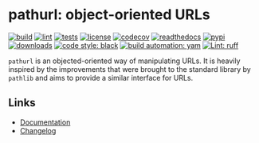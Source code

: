 # pathurl: object-oriented URLs

[![build][build_badge]][build_url]
[![lint][lint_badge]][lint_url]
[![tests][test_badge]][test_url]
[![license][licence_badge]][licence_url]
[![codecov][codecov_badge]][codecov_url]
[![readthedocs][readthedocs_badge]][readthedocs_url]
[![pypi][pypi_badge]][pypi_url]
[![downloads][pepy_badge]][pepy_url]
[![code style: black][black_badge]][black_url]
[![build automation: yam][yam_badge]][yam_url]
[![Lint: ruff][ruff_badge]][ruff_url]

`pathurl` is an objected-oriented way of manipulating URLs. It is heavily inspired by
the improvements that were brought to the standard library by `pathlib` and aims to provide
a similar interface for URLs.

## Links

-   [Documentation]
-   [Changelog]

[build_badge]: https://github.com/spapanik/pathurl/actions/workflows/build.yml/badge.svg
[build_url]: https://github.com/spapanik/pathurl/actions/workflows/build.yml
[lint_badge]: https://github.com/spapanik/pathurl/actions/workflows/lint.yml/badge.svg
[lint_url]: https://github.com/spapanik/pathurl/actions/workflows/lint.yml
[test_badge]: https://github.com/spapanik/pathurl/actions/workflows/tests.yml/badge.svg
[test_url]: https://github.com/spapanik/pathurl/actions/workflows/tests.yml
[licence_badge]: https://img.shields.io/pypi/l/pathurl
[licence_url]: https://pathurl.readthedocs.io/en/stable/LICENSE/
[codecov_badge]: https://codecov.io/github/spapanik/pathurl/graph/badge.svg?token=Q20F84BW72
[codecov_url]: https://codecov.io/github/spapanik/pathurl
[readthedocs_badge]: https://readthedocs.org/projects/pathurl/badge/?version=latest
[readthedocs_url]: https://pathurl.readthedocs.io/en/latest/
[pypi_badge]: https://img.shields.io/pypi/v/pathurl
[pypi_url]: https://pypi.org/project/pathurl
[pepy_badge]: https://pepy.tech/badge/pathurl
[pepy_url]: https://pepy.tech/project/pathurl
[black_badge]: https://img.shields.io/badge/code%20style-black-000000.svg
[black_url]: https://github.com/psf/black
[yam_badge]: https://img.shields.io/badge/build%20automation-yamk-success
[yam_url]: https://github.com/spapanik/yamk
[ruff_badge]: https://img.shields.io/endpoint?url=https://raw.githubusercontent.com/charliermarsh/ruff/main/assets/badge/v1.json
[ruff_url]: https://github.com/charliermarsh/ruff
[Documentation]: https://pathurl.readthedocs.io/en/stable/
[Changelog]: https://pathurl.readthedocs.io/en/stable/CHANGELOG/

